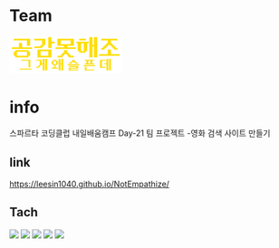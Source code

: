 # Team 
<img src="https://github.com/leesin1040/NotEmpathize/blob/main/image/teamlogo.png?raw=true" alt="팀로고" width="200px">



# info
스파르타 코딩클럽 내일배움캠프 Day-21 팀 프로젝트
-영화 검색 사이트 만들기


## link
https://leesin1040.github.io/NotEmpathize/


## Tach
 <img src="https://img.shields.io/badge/HTML-E34F26?style=for-the-badge&logo=html5&logoColor=white"/>  <img src="https://img.shields.io/badge/CSS-1572B6?style=for-the-badge&logo=css3&logoColor=white"/>  <img src="https://img.shields.io/badge/JavaScript-F7DF1E?style=for-the-badge&logo=javascript&logoColor=white"/> <img src="https://img.shields.io/badge/github-181717?style=for-the-badge&logo=github&logoColor=white"> <img src="https://img.shields.io/badge/themoviedatabase-#01B4E4?style=for-the-badge&logo=themoviedatabase&logoColor=white">
 
